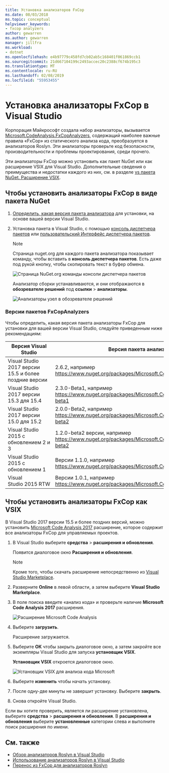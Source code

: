 ```yaml
---
title: Установка анализаторов FxCop
ms.date: 08/03/2018
ms.topic: conceptual
helpviewer_keywords:
- fxcop analyzers
author: gewarren
ms.author: gewarren
manager: jillfra
ms.workload:
- dotnet
ms.openlocfilehash: e4b97779c458fd7cb02ab5c168401f061869ccb1
ms.sourcegitcommit: 21d667104199c2493accec20c2388cf674b195c3
ms.translationtype: MT
ms.contentlocale: ru-RU
ms.lasthandoff: 02/08/2019
ms.locfileid: "55953455"
---
```

# <a name="install-fxcop-analyzers-in-visual-studio"></a>Установка анализаторы FxCop в Visual Studio

Корпорация Майкрософт создала набор анализаторы, вызывается [Microsoft.CodeAnalysis.FxCopAnalyzers](https://www.nuget.org/packages/Microsoft.CodeAnalysis.FxCopAnalyzers), содержащий наиболее важные правила «FxCop» из статического анализа кода, преобразуется в анализаторов Roslyn. Эти анализаторы проверьте код безопасности, производительности и проблемы проектирования, среди прочего.

Эти анализаторы FxCop можно установить как пакет NuGet или как расширение VSIX для Visual Studio. Дополнительные сведения о преимущества и недостатки каждого из них, см. в разделе [vs пакета NuGet. Расширение VSIX](roslyn-analyzers-overview.md#nuget-package-versus-vsix-extension).

## <a name="to-install-fxcop-analyzers-as-a-nuget-package"></a>Чтобы установить анализаторы FxCop в виде пакета NuGet

1. [Определить, какая версия пакета анализатора](#fxcopanalyzers-package-versions) для установки, на основе вашей версии Visual Studio.

2. Установка пакета в Visual Studio, с помощью [консоль диспетчера пакетов](/nuget/quickstart/install-and-use-a-package-in-visual-studio#package-manager-console) или [пользовательский Интерфейс диспетчера пакетов](/nuget/quickstart/install-and-use-a-package-in-visual-studio#package-manager-console).

   > [!NOTE]
   > Страница nuget.org для каждого пакета анализатора показывает команду, чтобы вставить в **консоль диспетчера пакетов**. Есть даже под рукой кнопку, чтобы скопировать текст в буфер обмена.
   >
   > ![Страница NuGet.org команды консоли диспетчера пакетов](media/nuget-package-manager-command.png)

   Анализатор сборки устанавливаются, и они отображаются в **обозревателе решений** под **ссылки** > **анализаторы**.

   ![Анализаторы узел в обозревателе решений](media/solution-explorer-analyzers-node.png)

### <a name="fxcopanalyzers-package-versions"></a>Версии пакетов FxCopAnalyzers

Чтобы определить, какая версия пакета анализаторы FxCop для установки для вашей версии Visual Studio, следуйте приведенным ниже рекомендациям:

| Версия Visual Studio | Версия пакета анализатора FxCop |
| - | - |
| Visual Studio 2017 версии 15.5 и более поздние версии | 2.6.2, например https://www.nuget.org/packages/Microsoft.CodeAnalysis.FxCopAnalyzers/2.6.2 |
| Visual Studio 2017 версии 15.3 для 15.4 | 2.3.0-Beta1, например https://www.nuget.org/packages/Microsoft.CodeAnalysis.FxCopAnalyzers/2.3.0-beta1 |
| Visual Studio 2017 версии 15.0 для 15.2 | 2.0.0-Beta2, например https://www.nuget.org/packages/Microsoft.CodeAnalysis.FxCopAnalyzers/2.0.0-beta2 |
| Visual Studio 2015 с обновлением 2 и 3 | 1.2.0-beta2 версии, например https://www.nuget.org/packages/Microsoft.CodeAnalysis.FxCopAnalyzers/1.2.0-beta2 |
| Visual Studio 2015 с обновлением 1 | Версии 1.1.0, например https://www.nuget.org/packages/Microsoft.CodeAnalysis.FxCopAnalyzers/1.1. |
| Visual Studio 2015 RTW | Версии 1.0.1, например https://www.nuget.org/packages/Microsoft.CodeAnalysis.FxCopAnalyzers/1.0.1 |

## <a name="to-install-fxcop-analyzers-as-a-vsix"></a>Чтобы установить анализаторы FxCop как VSIX

В Visual Studio 2017 версии 15.5 и более поздних версий, можно установить [Microsoft Code Analysis 2017](https://marketplace.visualstudio.com/items?itemName=VisualStudioPlatformTeam.MicrosoftCodeAnalysis2017) расширение, которое содержит все анализаторы FxCop для управляемых проектов.

1. В Visual Studio выберите **средства** > **расширения и обновления**.

   Появится диалоговое окно **Расширения и обновления**.

   > [!NOTE]
   > Кроме того, чтобы скачать расширение непосредственно из [Visual Studio Marketplace](https://marketplace.visualstudio.com/items?itemName=VisualStudioPlatformTeam.MicrosoftCodeAnalysis2017).

1. Разверните **Online** в левой области, а затем выберите **Visual Studio Marketplace**.

1. В поле поиска введите «анализ кода» и проверьте наличие **Microsoft Code Analysis 2017** расширения.

   ![Расширение Microsoft Code Analysis](media/extensions-and-updates-code-analysis.png)

1. Выберите **загрузить**.

   Расширение загружается.

1. Выберите **ОК** чтобы закрыть диалоговое окно, а затем закройте все экземпляры Visual Studio для запуска **установщик VSIX**.

   **Установщик VSIX** откроется диалоговое окно.

   ![Установщик VSIX для анализа кода Microsoft](media/vsix-installer-code-analysis.png)

1. Выберите **изменить** чтобы начать установку.

1. После одну-две минуты не завершит установку. Выберите **закрыть**.

1. Снова откройте Visual Studio.

Если вы хотите проверить, является ли расширение установлена, выберите **средства** > **расширения и обновления**. В **расширения и обновления** выберите **установленные** категории слева и выполните поиск расширения по имени.

## <a name="see-also"></a>См. также

- [Обзор анализаторов Roslyn в Visual Studio](../code-quality/roslyn-analyzers-overview.md)
- [Использование анализаторов Roslyn в Visual Studio](../code-quality/use-roslyn-analyzers.md)
- [Перенос из FxCop для анализаторов Roslyn](../code-quality/fxcop-analyzers.yml)
